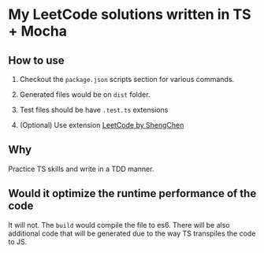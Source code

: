 # My LeetCode solutions written in TS + Mocha

## How to use

1. Checkout the `package.json` scripts section for various commands.

1. Generated files would be on `dist` folder.

1. Test files should be have `.test.ts` extensions

1. (Optional) Use extension [LeetCode by ShengChen](https://marketplace.visualstudio.com/items?itemName=shengchen.vscode-leetcode)

## Why

Practice TS skills and write in a TDD manner.

## Would it optimize the runtime performance of the code

It will not. The `build` would compile the file to es6. There will be also additional code that will be generated due to the way TS transpiles the code to JS.